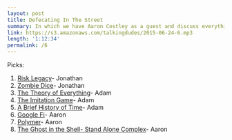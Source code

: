 ```yaml
---
layout: post
title: Defecating In The Street
summary: In which we have Aaron Costley as a guest and discuss everything from defecation, to app ideas and anime.
link: https://s3.amazonaws.com/talkingdudes/2015-06-24-6.mp3
length: '1:12:34'
permalink: /6
---
```


Picks:

1. [Risk Legacy](http://amzn.to/1LvW6bo)- Jonathan
1. [Zombie Dice](http://amzn.to/1TNSOTx)- Jonathan
1. [The Theory of Everything](http://amzn.to/1LpDclD)- Adam
1. [The Imitation Game](http://amzn.to/1BBNjkT)- Adam
1. [A Brief History of Time](http://amzn.to/1LpDhFV)- Adam
1. [Google Fi](https://fi.google.com/signup)- Aaron
1. [Polymer](https://www.polymer-project.org/1.0/)- Aaron
1. [The Ghost in the Shell- Stand Alone Complex](https://en.wikipedia.org/wiki/Ghost_in_the_Shell:_Stand_Alone_Complex)- Aaron
